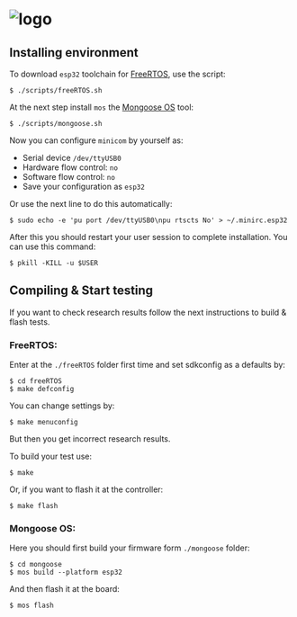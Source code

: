![logo](https://drive.google.com/uc?export=view&id=1SHy_P1BS9dv5h0lkyDwRzsFg1-hIbg2Z)
=====================================================================================

## Installing environment
To download `esp32` toolchain for [FreeRTOS](https://www.freertos.org/), use the script:
```
$ ./scripts/freeRTOS.sh
```

At the next step install `mos` the [Mongoose OS](https://mongoose-os.com/) tool:
```
$ ./scripts/mongoose.sh
```

Now you can configure `minicom` by yourself as:
 - Serial device `/dev/ttyUSB0`
 - Hardware flow control: `no`
 - Software flow control: `no`
 - Save your configuration as `esp32`

Or use the next line to do this automatically:
```
$ sudo echo -e 'pu port /dev/ttyUSB0\npu rtscts No' > ~/.minirc.esp32
```

After this you should restart your user session to complete installation. You can use this command:
```
$ pkill -KILL -u $USER
```

## Compiling & Start testing
If you want to check research results follow the next instructions to build & flash tests.

### FreeRTOS:
Enter at the `./freeRTOS` folder first time and set sdkconfig as a defaults by:
```
$ cd freeRTOS
$ make defconfig
```
You can change settings by:
```
$ make menuconfig
```
But then you get incorrect research results.

To build your test use:
```
$ make
```
Or, if you want to flash it at the controller:
```
$ make flash
```

### Mongoose OS:
Here you should first build your firmware form `./mongoose` folder:
```
$ cd mongoose
$ mos build --platform esp32
```
And then flash it at the board:
```
$ mos flash
```
